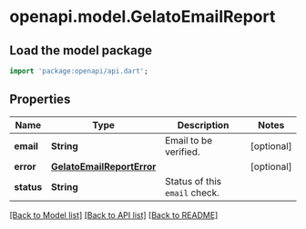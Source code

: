 # openapi.model.GelatoEmailReport

## Load the model package
```dart
import 'package:openapi/api.dart';
```

## Properties
Name | Type | Description | Notes
------------ | ------------- | ------------- | -------------
**email** | **String** | Email to be verified. | [optional] 
**error** | [**GelatoEmailReportError**](GelatoEmailReportError.md) |  | [optional] 
**status** | **String** | Status of this `email` check. | 

[[Back to Model list]](../README.md#documentation-for-models) [[Back to API list]](../README.md#documentation-for-api-endpoints) [[Back to README]](../README.md)


